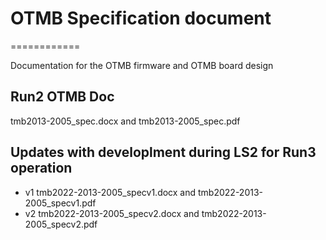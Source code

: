 # OTMB Specification document 
============

Documentation for the OTMB firmware and OTMB board design 

## Run2 OTMB Doc

tmb2013-2005_spec.docx and tmb2013-2005_spec.pdf

## Updates with developlment during LS2 for Run3 operation 

 - v1 tmb2022-2013-2005_specv1.docx and tmb2022-2013-2005_specv1.pdf
 - v2 tmb2022-2013-2005_specv2.docx and tmb2022-2013-2005_specv2.pdf


